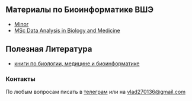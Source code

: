 ## Материалы по Биоинформатике ВШЭ

- [Minor]()
- [MSc Data Analysis in Biology and Medicine]()


## Полезная Литература
- [книги по биологии, медицине и биоинформатике](https://drive.google.com/folderview?id=1_2W9qSfmhihXvYevmCtSb2pznw8SAy1F)

### Контакты

По любым вопросам писать в [телеграм](https://t.me/mvr27) или на vlad270136@gmail.com
